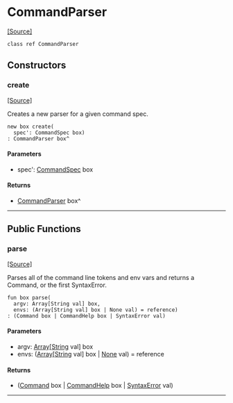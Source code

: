 # CommandParser
<span class="source-link">[[Source]](src/cli/command_parser.md#L3)</span>
```pony
class ref CommandParser
```

## Constructors

### create
<span class="source-link">[[Source]](src/cli/command_parser.md#L7)</span>


Creates a new parser for a given command spec.


```pony
new box create(
  spec': CommandSpec box)
: CommandParser box^
```
#### Parameters

*   spec': [CommandSpec](cli-CommandSpec.md) box

#### Returns

* [CommandParser](cli-CommandParser.md) box^

---

## Public Functions

### parse
<span class="source-link">[[Source]](src/cli/command_parser.md#L18)</span>


Parses all of the command line tokens and env vars and returns a Command,
or the first SyntaxError.


```pony
fun box parse(
  argv: Array[String val] box,
  envs: (Array[String val] box | None val) = reference)
: (Command box | CommandHelp box | SyntaxError val)
```
#### Parameters

*   argv: [Array](builtin-Array.md)\[[String](builtin-String.md) val\] box
*   envs: ([Array](builtin-Array.md)\[[String](builtin-String.md) val\] box | [None](builtin-None.md) val) = reference

#### Returns

* ([Command](cli-Command.md) box | [CommandHelp](cli-CommandHelp.md) box | [SyntaxError](cli-SyntaxError.md) val)

---

